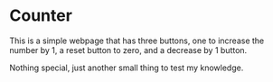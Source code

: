 # Counter
This is a simple webpage that has three buttons, one to increase the number by 1, a reset button to zero, and a decrease by 1 button.

Nothing special, just another small thing to test my knowledge.

